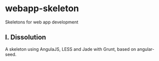 webapp-skeleton
===============

Skeletons for web app development

## I. Dissolution

A skeleton using AngulaJS, LESS and Jade with Grunt, based on angular-seed.